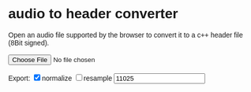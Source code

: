<head>
<script>
window.AudioContext = window.AudioContext || window.webkitAudioContext;
var context = new AudioContext();

function audioBufferToText(audioBuffer, normalize, resample, sampleRate)
{
	var buffer = audioBuffer.getChannelData(0);
		
	if(audioBuffer.numberOfChannels > 1)
	{
		for(var c = 1; c < audioBuffer.numberOfChannels; c++)
		{
			var cb = audioBuffer.getChannelData(c);
			for(var i = 0; i < length; i++)
				buffer[i] += cb[i];
		}
	}
	
	if(resample)
	{
		var scale = audioBuffer.sampleRate / sampleRate;
		var length = Math.floor((buffer.length - 1) / scale); 
		var b = new Float32Array(length);
		for(var i = 0; i < length; i++)
		{
			p = Math.floor(i * scale);
			b[i] = buffer[p];
		}
		buffer = b;
	}
	else
		sampleRate = audioBuffer.sampleRate;
				
	var text = "const unsigned int sampleRate = " + sampleRate + ";\r\n";
	text += "const unsigned int sampleCount = " + buffer.length + ";\r\n";
	text += "const signed char samples[] = {"

	var max = 0;
	if(normalize)
		for(var i = 0; i < buffer.length; i++)
			max = Math.max(Math.abs(buffer[i]), max);
	if(max == 0) max = 1;
	for(var i = 0; i < buffer.length; i++)
	{
		if((i & 15) == 0) text += "\r\n";
		text += Math.round(buffer[i] / max * 127) + ", ";
	}	
	text += "};\r\n";
	return text;
}


function enrickSound(buffer)
{
	//if you are looking for this function.. sorry that was a gag
}

function convert(event)
{
	var audioBuffer = null;
	var reader = new FileReader();
	var file = event.target.files[0];
	reader.onload = function(){
	    context.decodeAudioData(reader.result, function(buffer) {
			var link = document.createElement("a");
			link.download = file.name.split('.', 1)[0] + ".h";
			link.href = URL.createObjectURL(new Blob(
			[audioBufferToText(buffer, document.getElementById("normalize").checked, document.getElementById("resample").checked,                                                   document.getElementById("samplerate").value)], {type: "text/plain"}));
			document.body.appendChild(document.createElement("br"));
			document.body.appendChild(link);
			link.innerHTML = link.download;
			link.click();
			//document.body.removeChild(link);
			event.target.value = "";
		}, function(){
			//error
		});
	}
	reader.readAsArrayBuffer(file);
}
</script>
</head>
<body style="font-family: arial">
<h1> audio to header converter</h1>
Open an audio file supported by the browser to convert it to a c++ header file (8Bit signed).<br><br>
<input type="file" onchange="convert(event)"><br><br>
Export: <input id="normalize" type="checkbox" checked>normalize <input id="resample" type="checkbox">resample <input id="samplerate" value="11025"><br>
</body></html>
